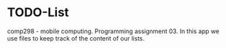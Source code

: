 # TODO-List
comp298 - mobile computing. Programming assignment 03. In this app we use files to keep track of the content of our lists.
